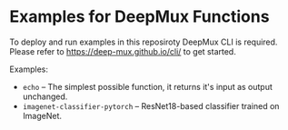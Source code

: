 # Examples for DeepMux Functions

To deploy and run examples in this reposiroty DeepMux CLI is required. Please refer to https://deep-mux.github.io/cli/ to get started.

Examples:
* `echo` – The simplest possible function, it returns it's input as output unchanged.
* `imagenet-classifier-pytorch` – ResNet18-based classifier trained on ImageNet.
